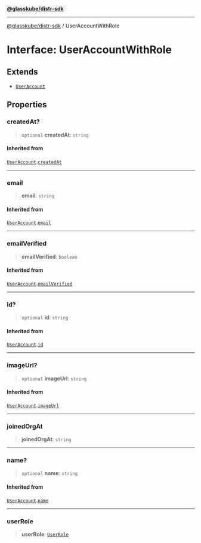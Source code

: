 [**@glasskube/distr-sdk**](../README.md)

---

[@glasskube/distr-sdk](../README.md) / UserAccountWithRole

# Interface: UserAccountWithRole

## Extends

- [`UserAccount`](UserAccount.md)

## Properties

### createdAt?

> `optional` **createdAt**: `string`

#### Inherited from

[`UserAccount`](UserAccount.md).[`createdAt`](UserAccount.md#createdat)

---

### email

> **email**: `string`

#### Inherited from

[`UserAccount`](UserAccount.md).[`email`](UserAccount.md#email)

---

### emailVerified

> **emailVerified**: `boolean`

#### Inherited from

[`UserAccount`](UserAccount.md).[`emailVerified`](UserAccount.md#emailverified)

---

### id?

> `optional` **id**: `string`

#### Inherited from

[`UserAccount`](UserAccount.md).[`id`](UserAccount.md#id)

---

### imageUrl?

> `optional` **imageUrl**: `string`

#### Inherited from

[`UserAccount`](UserAccount.md).[`imageUrl`](UserAccount.md#imageurl)

---

### joinedOrgAt

> **joinedOrgAt**: `string`

---

### name?

> `optional` **name**: `string`

#### Inherited from

[`UserAccount`](UserAccount.md).[`name`](UserAccount.md#name)

---

### userRole

> **userRole**: [`UserRole`](../type-aliases/UserRole.md)
